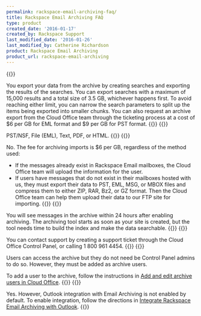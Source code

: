```yaml
---
permalink: rackspace-email-archiving-faq/
title: Rackspace Email Archiving FAQ
type: product
created_date: '2016-01-17'
created_by: Rackspace Support
last_modified_date: '2016-01-26'
last_modified_by: Catherine Richardson
product: Rackspace Email Archiving
product_url: rackspace-email-archiving
---
```



{{<accordion title="Is there a limit on how much data I can export from my email archive?" col="in" href="accordion1">}}

You export your data from the archive by creating searches and exporting
the results of the searches. You can export searches with a maximum of
15,000 results and a total size of 3.5 GB, whichever happens first. To
avoid reaching either limit, you can narrow the search parameters to
split up the items being exported into smaller chunks. You can also
request an archive export from the Cloud Office team through the
ticketing process at a cost of \$6 per GB for EML format and \$9 per GB
for PST format.
{{</accordion>}}
{{<accordion title="What filetypes can I export as an output?" col="in" href="accordion2">}}

PST/NSF, File (EML), Text, PDF, or HTML.
{{</accordion>}}
{{<accordion title="Are existing messages in my users' mailboxes added to the archive automatically?" col="in" href="accordion3">}}

No. The fee for archiving imports is \$6 per GB, regardless of the
method used:

-   If the messages already exist in Rackspace Email mailboxes, the
    Cloud Office team will upload the information for the user.
-   If users have messages that do not exist in their mailboxes hosted
    with us, they must export their data to PST, EML, MSG, or MBOX files
    and compress them to either ZIP, RAR, Bz2, or GZ format. Then the
    Cloud Office team can help them upload their data to our FTP site
    for importing.
{{</accordion>}}
{{<accordion title="I've turned on archiving. When will I see messages in the archive?" col="in" href="accordion4">}}

You will see messages in the archive within 24 hours after enabling
archiving. The archiving tool starts as soon as your site is created,
but the tool needs time to build the index and make the data searchable.
{{</accordion>}}
{{<accordion title="The control panel shows that archiving is off, but I never turned it off. What do I do?" col="in" href="accordion5">}}

You can contact support by creating a support ticket through the Cloud
Office Control Panel, or calling 1 800 961 4454.
{{</accordion>}}
{{<accordion title="Can my users access the archive? Do they need to be Control Panel admins?" col="in" href="accordion6">}}

Users can access the archive but they do not need be Control Panel
admins to do so. However, they must be added as archive users.

To add a user to the archive, follow the instructions in [Add and edit
archive users in Cloud
Office](/support/how-to/add-and-edit-archive-users-in-cloud-office).
{{</accordion>}}
{{<accordion title="Does email archiving integrate with Outlook?" col="in" href="accordion7">}}

Yes. However, Outlook integration with Email Archiving is not enabled by
default. To enable integration, follow the directions in [Integrate
Rackspace Email Archiving with
Outlook](/support/how-to/integrate-rackspace-email-archiving-with-outlook).
{{</accordion>}}

